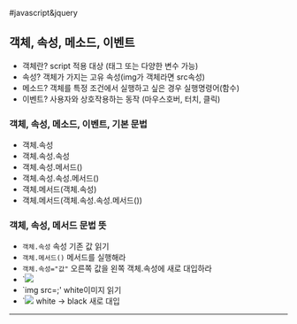 #javascript&jquery
## 객체, 속성, 메소드, 이벤트
* 객체란? script 적용 대상 (태그 또는 다양한 변수 가능)
* 속성? 객체가 가지는 고유 속성(img가 객체라면 src속성)
* 메소드? 객체를 특정 조건에서 실행하고 싶은 경우 실행명령어(함수)
* 이벤트? 사용자와 상호작용하는 동작 (마우스호버, 터치, 클릭)
### 객체, 속성, 메소드, 이벤트, 기본 문법
* 객체.속성
* 객체.속성.속성
* 객체.속성.메서드()
* 객체.속성.속성.메서드()
* 객체.메서드(객체.속성)
* 객체.메서드(객체.속성.속성.메서드())

### 객체, 속성, 메서드 문법 뜻
* `객체.속성` 속성 기존 값 읽기
* `객체.메서드()` 메서드를 실행해라
* `객체.속성="값"` 오른쪽 값을 왼쪽 객체.속성에 새로 대입하라
* `<img src="./img/white.png">
* `img src=;' white이미지 읽기
* `<img src="./img/black.png"> white -> black 새로 대입
----

